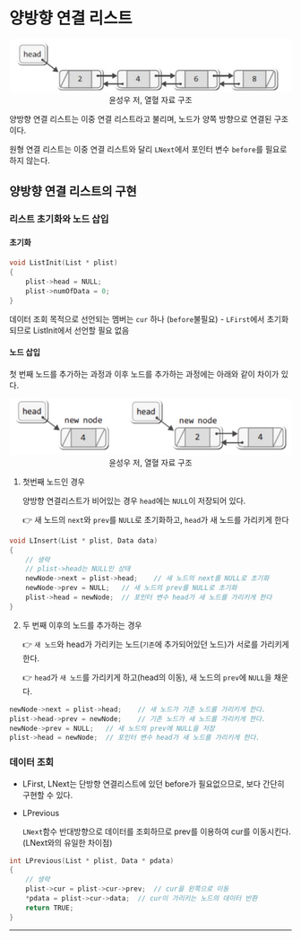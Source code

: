 # 양방향 연결 리스트

<p align="center"><img src="./images/1.jpg" alt="양방향 연결 리스트"><br>윤성우 저, 열혈 자료 구조</p>

양방향 연결 리스트는 이중 연결 리스트라고 불리며, 노드가 양쪽 방향으로 연결된 구조이다. 

원형 연결 리스트는 이중 연결 리스트와 달리 `LNext`에서 포인터 변수 `before`를 필요로 하지 않는다.

## 양방향 연결 리스트의 구현

### 리스트 초기화와 노드 삽입

#### 초기화

```c
void ListInit(List * plist)
{
    plist->head = NULL;
    plist->numOfData = 0;
}
```
데이터 조회 목적으로 선언되는 멤버는 `cur` 하나 (`before`불필요) - `LFirst`에서 초기화 되므로 ListInit에서 선언할 필요 없음

#### 노드 삽입

첫 번째 노드를 추가하는 과정과 이후 노드를 추가하는 과정에는 아래와 같이 차이가 있다.

<p align="center"><img src="./images/2.jpg" alt="노드의 삽입"><br>윤성우 저, 열혈 자료 구조</p>


1. 첫번째 노드인 경우 

    양방향 연결리스트가 비어있는 경우 `head`에는 `NULL`이 저장되어 있다.

    👉 새 노드의 `next`와 `prev`를 `NULL`로 초기화하고, `head`가 새 노드를 가리키게 한다

```c
void LInsert(List * plist, Data data)
{
    // 생략
    // plist->head는 NULL인 상태
    newNode->next = plist->head;    // 새 노드의 next를 NULL로 초기화
    newNode->prev = NULL;   // 새 노드의 prev를 NULL로 초기화
    plist->head = newNode;  // 포인터 변수 head가 새 노드를 가리키게 한다
}
```
2. 두 번째 이후의 노드를 추가하는 경우

    👉 `새 노드`와 head가 가리키는 노드(`기존`에 추가되어있던 노드)가 서로를 가리키게 한다.

    👉 `head`가 `새 노드`를 가리키게 하고(head의 이동), 새 노드의 `prev`에 `NULL`을 채운다.

```c
newNode->next = plist->head;    // 새 노드가 기존 노드를 가리키게 한다.
plist->head->prev = newNode;    // 기존 노드가 새 노드를 가리키게 한다.
newNode->prev = NULL;   // 새 노드의 prev에 NULL을 저장
plist->head = newNode;  // 포인터 변수 head가 새 노드를 가리키게 한다.
```

### 데이터 조회

- LFirst, LNext는 단방향 연결리스트에 있던 before가 필요없으므로, 보다 간단히 구현할 수 있다.

- LPrevious

    `LNext`함수 반대방향으로 데이터를 조회하므로 prev를 이용하여 cur를 이동시킨다. (LNext와의 유일한 차이점)

```c
int LPrevious(List * plist, Data * pdata)
{
    // 생략
    plist->cur = plist->cur->prev;  // cur을 왼쪽으로 이동
    *pdata = plist->cur->data;  // cur이 가리키는 노드의 데이터 반환
    return TRUE;
}
```

---